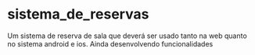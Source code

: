 # sistema_de_reservas
Um sistema de reserva de sala que deverá ser usado tanto na web quanto no sistema android e ios. Ainda desenvolvendo funcionalidades
